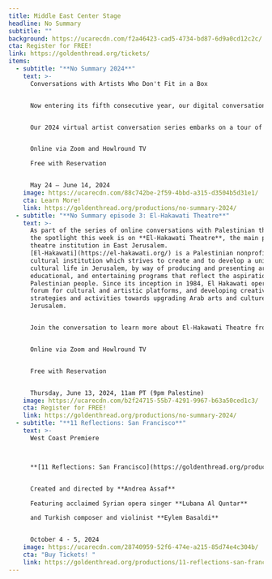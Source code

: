 ```yaml
---
title: Middle East Center Stage
headline: No Summary
subtitle: ""
background: https://ucarecdn.com/f2a46423-cad5-4734-bd87-6d9a0cd12c2c/
cta: Register for FREE!
link: https://goldenthread.org/tickets/
items:
  - subtitle: "**No Summary 2024**"
    text: >-
      Conversations with Artists Who Don't Fit in a Box 


      Now entering its fifth consecutive year, our digital conversation series **No Summary** features conversations with theatre companies in Palestine.


      Our 2024 virtual artist conversation series embarks on a tour of four Palestinian cities to offer audiences in the Bay Area and beyond a taste of the Palestinian theatre scene today. Each episode spotlights a different theater, showcasing its history, notable performances, challenges, and life behind the scenes through interviews with its artists and community members. Theater makers, audiences, professors, and students are all invited to join in these stimulating conversations. 


      Online via Zoom and Howlround TV

      Free with Reservation 


      May 24 – June 14, 2024
    image: https://ucarecdn.com/88c742be-2f59-4bbd-a315-d3504b5d31e1/
    cta: Learn More!
    link: https://goldenthread.org/productions/no-summary-2024/
  - subtitle: "**No Summary episode 3: El-Hakawati Theatre**"
    text: >-
      As part of the series of online conversations with Palestinian theatres,
      the spotlight this week is on **El-Hakawati Theatre**, the main public
      theatre institution in East Jerusalem.
      [El-Hakawati](https://el-hakawati.org/) is a Palestinian nonprofit
      cultural institution which strives to create and to develop a unique
      cultural life in Jerusalem, by way of producing and presenting artistic,
      educational, and entertaining programs that reflect the aspirations of the
      Palestinian people. Since its inception in 1984, El Hakawati operated as a
      forum for cultural and artistic platforms, and developing creative
      strategies and activities towards upgrading Arab arts and culture in
      Jerusalem.


      Join the conversation to learn more about El-Hakawati Theatre from **Amer Khalil**, its Director. **Kate Moore Heaney**, a NYC-based director moderates the conversation. 


      Online via Zoom and Howlround TV 


      Free with Reservation


      Thursday, June 13, 2024, 11am PT (9pm Palestine)
    image: https://ucarecdn.com/b2f24715-55b7-4291-9967-b63a50ced1c3/
    cta: Register for FREE!
    link: https://goldenthread.org/productions/no-summary-2024/
  - subtitle: "**11 Reflections: San Francisco**"
    text: >-
      West Coast Premiere  



      **[11 Reflections: San Francisco](https://goldenthread.org/productions/11-reflections-san-francisco/)** is part of a new national series of performance works, **Eleven Reflections on the Nation**, devised by **Andrea Assaf**. The project draws on her seminal work, **Eleven Reflections on September**, an episodic, multimedia performance on Arab American identity, Wars on/of Terror, and “the constant, quiet rain of death / amidst beauty” in a post-9/11 world. In each participating city, the project engages local artists and community members who have been affected by post-9/11 policies to contribute their stories, illuminating our collective experiences since 2001—from the fall of the Twin Towers, to the U.S. wars on Iraq and Afghanistan, to the Muslim Ban, and now to the funding of genocide in Palestine. 


      Created and directed by **Andrea Assaf**

      Featuring acclaimed Syrian opera singer **Lubana Al Quntar**

      and Turkish composer and violinist **Eylem Basaldi** 


      October 4 - 5, 2024
    image: https://ucarecdn.com/28740959-52f6-474e-a215-85d74e4c304b/
    cta: "Buy Tickets! "
    link: https://goldenthread.org/productions/11-reflections-san-francisco/
---
```

